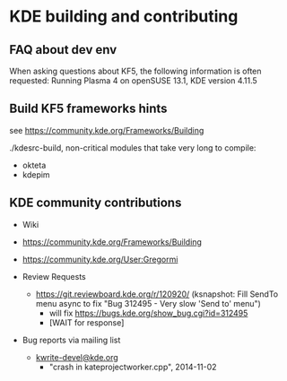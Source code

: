 KDE building and contributing
=============================

FAQ about dev env
-----------------
When asking questions about KF5, the following information is often requested:
Running Plasma 4 on openSUSE 13.1, KDE version 4.11.5


Build KF5 frameworks hints
--------------------------
see https://community.kde.org/Frameworks/Building

./kdesrc-build, non-critical modules that take very long to compile:

* okteta
* kdepim


KDE community contributions
---------------------------
* Wiki
 * https://community.kde.org/Frameworks/Building
 * https://community.kde.org/User:Gregormi

* Review Requests
  * https://git.reviewboard.kde.org/r/120920/ (ksnapshot: Fill SendTo menu async to fix "Bug 312495 - Very slow 'Send to' menu")
    * will fix https://bugs.kde.org/show_bug.cgi?id=312495
    * [WAIT for response]

* Bug reports via mailing list
  * kwrite-devel@kde.org
    * "crash in kateprojectworker.cpp", 2014-11-02

